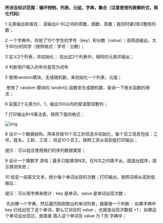 **所涉及知识范围：循环控制，列表，元组，字典，集合（注意使用列表解析式，简化代码）**

1 元素输出和查找：  请输出0-50之间的奇数，偶数，质数；能同时被2和3整除的数；

2 一个字典中，存放了10个学生的学号（key）和分数（value）；请筛选输出，大于80分的同学（按照格式：学号：分数）；

3 定义2个列表，并初始化；  找出这2个列表中，相同的元素并输出；

4  判断用户输入的年份是否为闰年

5  使用random模块，生成随机数，来初始化一个列表，元组；

​     使用了 random 模块的 randint() 函数来生成随机数，查询一下相关函数的用法；

6  前面2个元素为0，1，输出100以内的斐波那契数列；

7 打印输出9*9乘法表，按照下面的格式：

![img](../img/001.png)

8 设计一个数据结构，用来存放10个员工的信息并初始化，每个员工信息包括：工号，姓名，工龄，工资；  将这10个员工，按照工资从高到低打印输出；

   提示：可以组合使用我们的序列数据类型；

9 设计一个猜数字 游戏；最多只能猜测N次，在N次之内猜不出，就退出程序，提示猜测失败；

10  给定一段英文文本，统计每个单词出现的次数；打印输出，按照词频从高到低输出：

   提示：可以用字典来统计：key 是单词，value 是单词出现次数；

​    先创建一个字典，然后遍历刚刚取出的单词列表，接着做一个判断： 如果字典中 key 已经出现了这个单词，那么它对应的 value ，也就是出现次数就 +1； 如果这个单词没出现过，就直接 插入这个单词及 value 为 1 到 字典中；